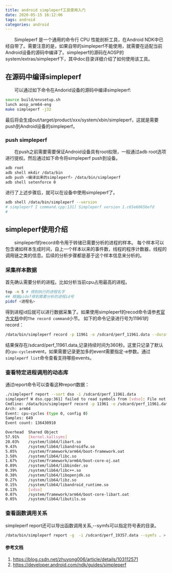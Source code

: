 ```yaml
---
title: android simpleperf工具使用入门
date: 2020-05-15 16:12:06
tags: android
categories: android
---
```

&emsp;&emsp;Simpleperf 是一个通用的命令行 CPU 性能剖析工具，在Android NDK中已经自带了。需要注意的是，如果自带的simpleperf不能使用，就需要在适配当前Android设备的源码中编译了。simpleperf的源码在AOSP的system/extras/simpleperf下，其中doc目录详细介绍了如何使用该工具。
<!--more-->

## 在源码中编译simpleperf
&emsp;&emsp;可以通过如下命令在Andorid设备的源码中编译simpleperf:
```bash
source build/envsetup.sh
lunch aosp_arm64-eng
make simpleperf -j32
```
最后将会生成out/target/product/xxx/system/xbin/simpleperf，这就是需要push到Android设备的simpleperf。
### push simpleperf
&emsp;&emsp;在push之前需要需要保证Android设备具有root权限，一般通过adb root选项进行提权。然后通过如下命令将simpleperf push到设备。
```bash
adb root
adb shell mkdir /data/bin
adb push <编译出来的simpleperf> /data/bin/simpleperf
adb shell setenforce 0
```
进行了上述步骤后，就可以在设备中使用simpleperf了。
```bash
adb shell /data/bin/simpleperf --version
# simpleperf I command.cpp:131] Simpleperf version 1.c65e6065befd
#
```

## simpleperf使用介绍
&emsp;&emsp;simpleperf的record命令用于转储已需要分析的进程的样本。 每个样本可以包含诸如样本生成时间，自上一个样本以来的事件数，线程的程序计数器，线程的调用链之类的信息。后续的分析步骤都是基于这个样本信息来分析的。
### 采集样本数据
首先确认需要分析的进程。比如分析当前cpu占用最高的进程。
```bash
top -m 5 # 得到执行的进程名字
## 根据pidof得到需要分析的进程id号
pidof <进程名>
```
得到进程id后就可以进行数据采集了。如果使用simpleperf的recod命令请参[考官方文档](https://android.googlesource.com/platform/system/extras/+/refs/heads/master/simpleperf/doc/executable_commands_reference.md)中的`The record command`小节。
如下的命令记录进行号为11961的record：
```bash
/data/bin/simpleperf record -p 11961 -o /sdcard/perf_11961.data --duration 360
```
结果保存在/sdcard/perf_11961.data,记录持续时间为360秒。这里只记录了默认的`cpu-cycles`event，如果需要记录更加多的event需要指定-e参数。通过`simpleperf list`命令查看支持哪些events。

### 查看特定进程调用的动态库
通过report命令可以查看这种report数据：
```bash
./simpleperf report --sort dso -i /sdcard/perf_11961.data
simpleperf W dso.cpp:361] failed to read symbols from [vdso]: File not found
Cmdline: /data/bin/simpleperf record -p 11961 -o /sdcard/perf_11961.data --duration 360
Arch: arm64
Event: cpu-cycles (type 0, config 0)
Samples: 649
Event count: 136430910

Overhead  Shared Object
57.91%    [kernel.kallsyms]
20.03%    /system/lib64/libart.so
9.43%     /system/lib64/libandroidfw.so
5.05%     /system/framework/arm64/boot-framework.oat
3.58%     /system/lib64/libc.so
1.67%     /system/framework/arm64/boot-core-oj.oat
0.89%     /system/lib64/libbinder.so
0.39%     /system/lib64/libc++.so
0.38%     /system/lib64/libopenjdk.so
0.27%     /system/lib64/libz.so
0.15%     /system/lib64/libandroid_runtime.so
0.13%     [vdso]
0.07%     /system/framework/arm64/boot-core-libart.oat
0.05%     /system/lib64/libutils.so
```

### 查看函数调用关系
simpleperf report还可以导出函数调用关系,--symfs可以指定符号表的目录。
```bash
/data/bin/simpleperf report -g  -i /sdcard/perf_19357.data --symfs . > /sdcard/g_19357.dat
```

#### 参考文档
1. <https://blog.csdn.net/zhuyong006/article/details/103112571>
2. <https://developer.android.com/ndk/guides/simpleperf>